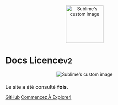 <br>
<br>

<p align="center">
  <img src="fr/FrenchAssets/frv2.png" width="120" height="120" alt="Sublime's custom image"/>
</p>

# Docs Licence<small>v2</small>


 <p align="center">
  <img src="fr/FrenchAssets/finalstuff.png" alt="Sublime's custom image"/>
</p>
<h1 style="font-weight: 400;font-size: 16px;">Le site a été consulté <b><span id="visits"></span> fois</b>.</h1>

[GitHub](https://github.com/Y4HYA4/TheRealBachelorsDocs/)
[Commencez À Explorer!](fr/README.md)

